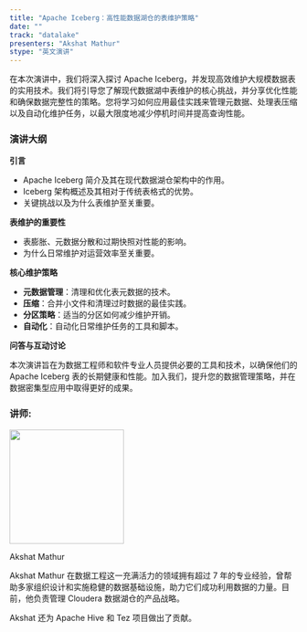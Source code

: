 ```yaml
---
title: "Apache Iceberg：高性能数据湖仓的表维护策略"
date: ""
track: "datalake"
presenters: "Akshat Mathur"
stype: "英文演讲"
---
```


在本次演讲中，我们将深入探讨 Apache Iceberg，并发现高效维护大规模数据表的实用技术。我们将引导您了解现代数据湖中表维护的核心挑战，并分享优化性能和确保数据完整性的策略。您将学习如何应用最佳实践来管理元数据、处理表压缩以及自动化维护任务，以最大限度地减少停机时间并提高查询性能。

### 演讲大纲

**引言**
- Apache Iceberg 简介及其在现代数据湖仓架构中的作用。
- Iceberg 架构概述及其相对于传统表格式的优势。
- 关键挑战以及为什么表维护至关重要。

**表维护的重要性**
- 表膨胀、元数据分散和过期快照对性能的影响。
- 为什么日常维护对运营效率至关重要。

**核心维护策略**
- **元数据管理**：清理和优化表元数据的技术。
- **压缩**：合并小文件和清理过时数据的最佳实践。
- **分区策略**：适当的分区如何减少维护开销。
- **自动化**：自动化日常维护任务的工具和脚本。

**问答与互动讨论**

本次演讲旨在为数据工程师和软件专业人员提供必要的工具和技术，以确保他们的 Apache Iceberg 表的长期健康和性能。加入我们，提升您的数据管理策略，并在数据密集型应用中取得更好的成果。

### 讲师:

<img src="https://sessionize.com/image/d598-400o400o1-TWRJCfGzVB3ZKDH85a4riC.jpg" width="200" /><br/>

Akshat Mathur

Akshat Mathur 在数据工程这一充满活力的领域拥有超过 7 年的专业经验，曾帮助多家组织设计和实施稳健的数据基础设施，助力它们成功利用数据的力量。目前，他负责管理 Cloudera 数据湖仓的产品战略。

Akshat 还为 Apache Hive 和 Tez 项目做出了贡献。

